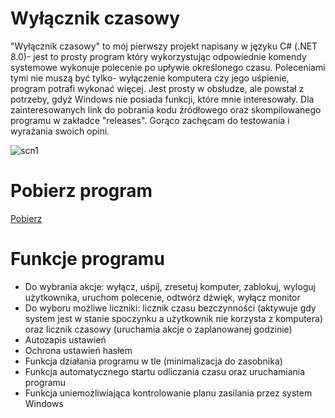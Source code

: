 # Wyłącznik czasowy
"Wyłącznik czasowy" to mój pierwszy projekt napisany w języku C# (.NET 8.0)- jest to prosty program który wykorzystując odpowiednie komendy systemowe wykonuje polecenie po upływie określonego czasu. Poleceniami tymi nie muszą być tylko- wyłączenie komputera czy jego uśpienie, program potrafi wykonać więcej. Jest prosty w obsłudze, ale powstał z potrzeby, gdyż Windows nie posiada funkcji, które mnie interesowały. Dla zainteresowanych link do pobrania kodu źródłowego oraz skompilowanego programu w zakładce "releases". Gorąco zachęcam do testowania i wyrażania swoich opini.

![scn1](https://github.com/Mattronix7200/TimerSysApp/assets/74902609/7cfa6ddf-0240-4d09-bda0-744fe439f2cb)

# Pobierz program

[Pobierz](https://github.com/Mattronix7200/TimerSysApp/releases/tag/release-1.0.5)

# Funkcje programu
- Do wybrania akcje: wyłącz, uśpij, zresetuj komputer, zablokuj, wyloguj użytkownika, uruchom polecenie, odtwórz dźwięk, wyłącz monitor
- Do wyboru możliwe liczniki: licznik czasu bezczynności (aktywuje gdy system jest w stanie spoczynku a użytkownik nie korzysta z komputera) oraz licznik czasowy (uruchamia akcje o zaplanowanej godzinie)
- Autozapis ustawień
- Ochrona ustawień hasłem
- Funkcja działania programu w tle (minimalizacja do zasobnika)
- Funkcja automatycznego startu odliczania czasu oraz uruchamiania programu
- Funkcja uniemożliwiająca kontrolowanie planu zasilania przez system Windows
